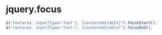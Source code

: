 jquery.focus
============
```javascript
$("textarea, input[type='text'], [contenteditable]").focusStart();
$("textarea, input[type='text'], [contenteditable]").focusEnd();
```

